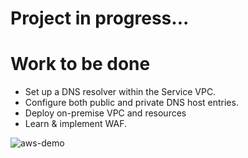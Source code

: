 # Project in progress...

# Work to be done

- Set up a DNS resolver within the Service VPC.
- Configure both public and private DNS host entries.
- Deploy on-premise VPC and resources
- Learn & implement WAF.

![aws-demo](https://github.com/user-attachments/assets/af4bea45-ac0f-42c1-9265-d4beed67880d)
